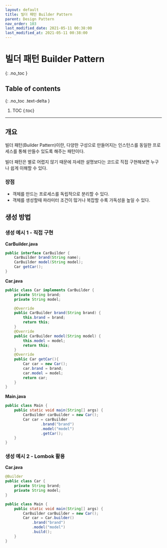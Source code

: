 ```yaml
---
layout: default
title: 빌더 패턴 Builder Pattern
parent: Design Pattern
nav_order: 103
last_modified_date: 2021-05-11 00:38:00
last_modified_at: 2021-05-11 00:38:00
---
```


# 빌더 패턴 Builder Pattern
{: .no_toc }

## Table of contents
{: .no_toc .text-delta }

1. TOC
{:toc}

---

## 개요

빌더 패턴(Builder Pattern)이란,  다양한 구성으로 만들어지는 인스턴스를 동일한 프로세스를 통해 만들수 있도록 해주는 패턴이다. 

빌더 패턴은 별로 어렵지 않기 때문에 자세한 설명보다는 코드로 직접 구현해보면 누구나 쉽게 이해할 수 있다. 

### 장점

- 객체를 만드는 프로세스를 독립적으로 분리할 수 있다.
- 객체를 생성할때 파라미터 조건이 많거나 복잡할 수록 가독성을 높일 수 있다.

## 생성 방법

### 생성 예시 1 - 직접 구현

**CarBuilder.java**
```java
public interface CarBuilder {
    CarBuilder brand(String name);
    CarBuilder model(String model);
    Car getCar();
}
```

**Car.java**
```java
public class Car implements CarBuilder {
    private String brand;
    private String model;

    @Override
    public CarBuilder brand(String brand) {
        this.brand = brand;
        return this;
    }
    @Override
    public CarBuilder model(String model) {
        this.model = model;
        return this;
    }
    @Override
    public Car getCar(){
        Car car = new Car();
        car.brand = brand;
        car.model = model;
        return car;
    }
}
```

**Main.java**
```java
public class Main {
    public static void main(String[] args) {
        CarBuilder carBuilder = new Car();
        Car car = carBuilder
                .brand("brand")
                .model("model")
                .getCar();
    }
}
```

### 생성 예시 2 - Lombok 활용

**Car.java**
```java
@Builder
public class Car {
    private String brand;
    private String model;
}
```

```java
public class Main {
    public static void main(String[] args) {
        CarBuilder carBuilder = new Car();
        Car car = Car.builder()
            .brand("brand")
            .model("model")
            .build();
    }
}
```